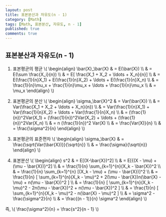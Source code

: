 ```yaml
---
layout: post
title: 표본분산과 자유도(n - 1)
category: [Math]
tags: [Math, 표본분산, 자유도, n - 1]
published: true
comments: true
---
```


표본분산과 자유도(n - 1)
----------------

1. 표본평균의 평균
\\( \begin{align} 
        \bar{X}\_\bar{X} & = E(\bar{X}) 
\\\\ & = E(\sum \frac{X\_i}{n}) 
\\\\ & = E\[ \frac{X\_1 + X\_2 + \ldots + X\_n}{n}\] 
\\\\ & = E(\frac{1}{n}X\_1) + E(\frac{1}{n}X\_2) + \ldots + E(\frac{1}{n}X\_n) 
\\\\ & = \frac{1}{n}\mu\_x + \frac{1}{n}\mu\_x + \ldots + \frac{1}{n}\mu\_x 
\\\\ & = \mu\_x 
\end{align} \\)

2. 표본평균의 분산
\\( \begin{align} 
        \sigma\_\bar{X}^2 & = Var(\bar{X}) 
\\\\ & = Var(\frac{X\_1 + X\_2 + \ldots + X\_n}{n})
\\\\ & = Var(\frac{1}{n}X\_1) + Var(\frac{1}{n}X\_2) + \ldots + Var(\frac{1}{n}X\_n)
\\\\ & = (\frac{1}{n})^2Var(X\_1) + (\frac{1}{n})^2Var(X\_2) + \ldots + (\frac{1}{n})^2Var(X\_n)
\\\\ & = n (\frac{1}{n})^2 Var(X)
\\\\ & = \frac{Var(X)}{n}
\\\\ & = \frac{\sigma^2}{n}
\end{align} \\)

3. 표본평균의 표준편차
\\( \begin{align} 
        \sigma\_\bar{X} & = \frac{\sqrt{Var(\bar{X})}}{\sqrt{n}}
\\\\ & = \frac{\sigma}{\sqrt{n}}
\end{align} \\)

4. 표본분산
\\( \begin{align} 
        s^2 & = E\[(X-\bar{X})^2\] 
\\\\ & = E\[\{(X - \mu) + (\mu - \bar{X})\}^2\]
\\\\ & = \frac{1}{n} \sum\_{k=1}^{n}(X\_k - \bar{X})^2 
\\\\ & = \frac{1}{n} \sum\_{k=1}^{n} \[(X\_k - \mu) + (\mu - \bar{X})\]^2
\\\\ & = \frac{1}{n} \[ \sum\_{k=1}^{n}(X\_k - \mu)^2 + 2(\mu - \bar{X})n(\bar{X} - \mu) + n(\mu - \bar{X})^2 \]
\\\\ & = \frac{1}{n} \[ \sum\_{k=1}^{n}(X\_k - \mu)^2 - 2n(\mu - \bar{X})^2 + n(\mu - \bar{X})^2 \]
\\\\ & = \frac{1}{n} \[ \sum\_{k=1}^{n}(X\_k - \mu)^2 - n(\bar{X} - \mu)^2 \]
\\\\ & = \sigma^2 - \frac{\sigma^2}{n}
\\\\ & = \frac{(n - 1)}{n} \sigma^2
\end{align} \\) 

즉, 
\\( \frac{\sigma^2}{n} = \frac{s^2}{n - 1} \\)
